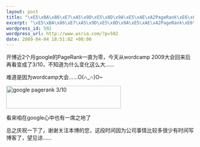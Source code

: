 ```yaml
--- 
layout: post
title: "\xE5\xBA\x86\xE7\xA5\x9D\xE5\x8D\x9A\xE5\xAE\xA2PageRank\xE6\x8F\x90\xE5\x8D\x87\xE5\x88\xB0\xE4\xBA\x863/10"
excerpt: "\xE5\xBA\x86\xE7\xA5\x9D\xE5\x8D\x9A\xE5\xAE\xA2PageRank\xE6\x8F\x90\xE5\x8D\x87\xE5\x88\xB0\xE4\xBA\x863/10"
wordpress_id: 502
wordpress_url: http://www.wsria.com/?p=502
date: 2009-04-04 18:51:02 +08:00
---
```

开博近2个月google的PageRank一直为零，今天从wordcamp 2009大会回来后再看变成了3/10，不知道为什么变化这么大……

难道是因为wordcamp大会……O(∩_∩)O~

<a href="http://www.kafeitu.me/files/2009/04/pagerank.jpg"><img class="size-full wp-image-503" title="google pagerank 3/10" src="http://www.kafeitu.me/files/2009/04/pagerank.jpg" alt="google pagerank 3/10" width="308" height="61" /></a>

看来咱在google心中也有一席之地了

总之庆祝一下了，谢谢关注本博的您，这段时间因为公司事情比较多很少有时间写博客了，望见谅……
